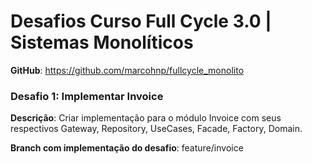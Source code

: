 # Desafios Curso Full Cycle 3.0 | Sistemas Monolíticos

**GitHub**: https://github.com/marcohnp/fullcycle_monolito

### Desafio 1: Implementar Invoice
**Descrição**: Criar implementação para o módulo Invoice com seus respectivos Gateway, Repository, UseCases, Facade, Factory, Domain.
   
**Branch com implementação do desafio**: feature/invoice
